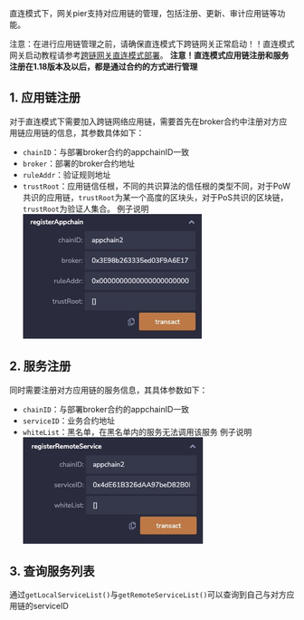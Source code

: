 直连模式下，网关pier支持对应用链的管理，包括注册、更新、审计应用链等功能。

注意：在进行应用链管理之前，请确保直连模式下跨链网关正常启动！！直连模式网关启动教程请参考[跨链网关直连模式部署](/v1.18/bitxhub/usage/direct_mode_pier/pier_direct_mode_deploy/)。
**注意！直连模式应用链注册和服务注册在1.18版本及以后，都是通过合约的方式进行管理**

## 1. 应用链注册
对于直连模式下需要加入跨链网络应用链，需要首先在broker合约中注册对方应用链应用链的信息，其参数具体如下：
   - `chainID`：与部署broker合约的appchainID一致
   - `broker`：部署的broker合约地址
   - `ruleAddr`：验证规则地址
   - `trustRoot`：应用链信任根，不同的共识算法的信任根的类型不同，对于PoW共识的应用链，`trustRoot`为某一个高度的区块头，对于PoS共识的区块链，`trustRoot`为验证人集合。
例子说明
![](../../assets/direct4.png)

## 2. 服务注册
同时需要注册对方应用链的服务信息，其具体参数如下：
   - `chainID`：与部署broker合约的appchainID一致
   - `serviceID`：业务合约地址
   - `whiteList`：黑名单，在黑名单内的服务无法调用该服务
例子说明
![](../../assets/direct5.png)

## 3. 查询服务列表
通过`getLocalServiceList()`与`getRemoteServiceList()`可以查询到自己与对方应用链的serviceID